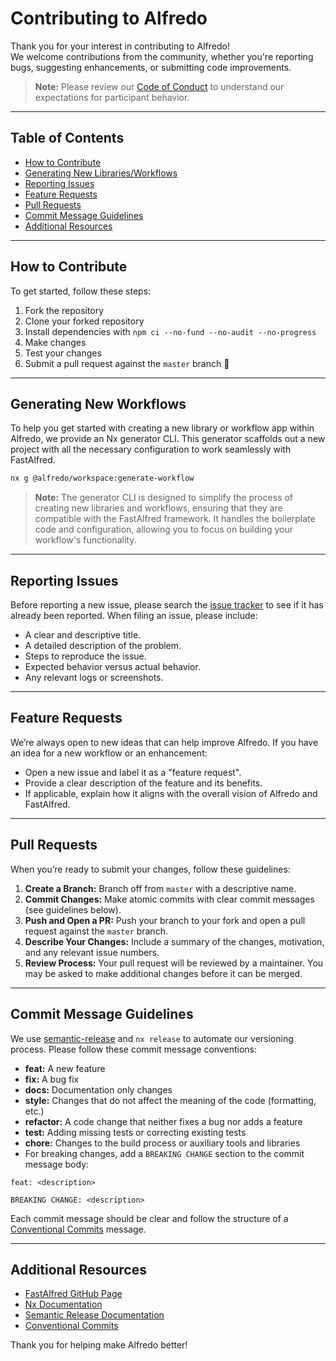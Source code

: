 # Contributing to Alfredo

Thank you for your interest in contributing to Alfredo!  
We welcome contributions from the community, whether you're reporting bugs, suggesting enhancements, or submitting code improvements.

> **Note:** Please review our [Code of Conduct](CODE_OF_CONDUCT.md) to understand our expectations for participant behavior.

---

## Table of Contents

- [How to Contribute](#how-to-contribute)
- [Generating New Libraries/Workflows](#generating-new-librariesworkflows)
- [Reporting Issues](#reporting-issues)
- [Feature Requests](#feature-requests)
- [Pull Requests](#pull-requests)
- [Commit Message Guidelines](#commit-message-guidelines)
- [Additional Resources](#additional-resources)

---

## How to Contribute

To get started, follow these steps:

1. Fork the repository
1. Clone your forked repository
1. Install dependencies with `npm ci --no-fund --no-audit --no-progress`
1. Make changes
1. Test your changes
1. Submit a pull request against the `master` branch 🎉

---

## Generating New Workflows

To help you get started with creating a new library or workflow app within Alfredo, we provide an Nx generator CLI. This generator scaffolds out a new project with all the necessary configuration to work seamlessly with FastAlfred.

```bash
nx g @alfredo/workspace:generate-workflow
```

> **Note:** The generator CLI is designed to simplify the process of creating new libraries and workflows, ensuring that they are compatible with the FastAlfred framework. It handles the boilerplate code and configuration, allowing you to focus on building your workflow's functionality.

---

## Reporting Issues

Before reporting a new issue, please search the [issue tracker](https://github.com/avivbens/alfredo/issues) to see if it has already been reported. When filing an issue, please include:

- A clear and descriptive title.
- A detailed description of the problem.
- Steps to reproduce the issue.
- Expected behavior versus actual behavior.
- Any relevant logs or screenshots.

---

## Feature Requests

We’re always open to new ideas that can help improve Alfredo. If you have an idea for a new workflow or an enhancement:

- Open a new issue and label it as a "feature request".
- Provide a clear description of the feature and its benefits.
- If applicable, explain how it aligns with the overall vision of Alfredo and FastAlfred.

---

## Pull Requests

When you’re ready to submit your changes, follow these guidelines:

1. **Create a Branch:** Branch off from `master` with a descriptive name.
2. **Commit Changes:** Make atomic commits with clear commit messages (see guidelines below).
3. **Push and Open a PR:** Push your branch to your fork and open a pull request against the `master` branch.
4. **Describe Your Changes:** Include a summary of the changes, motivation, and any relevant issue numbers.
5. **Review Process:** Your pull request will be reviewed by a maintainer. You may be asked to make additional changes before it can be merged.

---

## Commit Message Guidelines

We use [semantic-release](https://github.com/semantic-release/semantic-release) and `nx release` to automate our versioning process. Please follow these commit message conventions:

- **feat:** A new feature
- **fix:** A bug fix
- **docs:** Documentation only changes
- **style:** Changes that do not affect the meaning of the code (formatting, etc.)
- **refactor:** A code change that neither fixes a bug nor adds a feature
- **test:** Adding missing tests or correcting existing tests
- **chore:** Changes to the build process or auxiliary tools and libraries
- For breaking changes, add a `BREAKING CHANGE` section to the commit message body:

```git
feat: <description>

BREAKING CHANGE: <description>
```

Each commit message should be clear and follow the structure of a [Conventional Commits](https://www.conventionalcommits.org/) message.

---

## Additional Resources

- [FastAlfred GitHub Page](https://github.com/Avivbens/fast-alfred#readme)
- [Nx Documentation](https://nx.dev)
- [Semantic Release Documentation](https://github.com/semantic-release/semantic-release)
- [Conventional Commits](https://www.conventionalcommits.org/)

Thank you for helping make Alfredo better!

